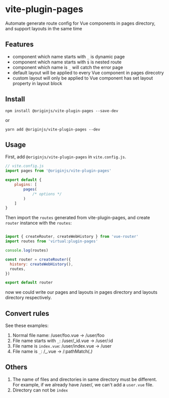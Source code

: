 # vite-plugin-pages

Automate generate route config for Vue components in pages directory, and support layouts in the same time

## Features

- component which name starts with `_` is dynamic page
- component which name starts with `$` is nested route
- component which name is `_` will catch the error page
- default layout will be applied to every Vue component in pages direcotry
- custom layout will only be applied to Vue component has set layout property in layout block

## Install

```shell
npm install @originjs/vite-plugin-pages --save-dev
```

or

```shell
yarn add @originjs/vite-plugin-pages --dev
```

## Usage

First, add `@originjs/vite-plugin-pages` in `vite.config.js`.

```js
// vite.config.js
import pages from '@originjs/vite-plugin-pages'

export default {
    plugins: [
        pages(
            /* options */
        )
    ]
}
```

Then import the `routes` generated from vite-plugin-pages, and create `router` instance with the `routes`:

```js

import { createRouter, createWebHistory } from 'vue-router'
import routes from 'virtual:plugin-pages'

console.log(routes)

const router = createRouter({
  history: createWebHistory(),
  routes,
})

export default router
```

now we could write our pages and layouts in pages directory and layouts directory respectively.

## Convert rules

See these examples:

1. Normal file name: /user/foo.vue -> /user/foo
2. File name starts with `_`: /user/_id.vue -> /user/:id
3. File name is `index.vue`: /user/index.vue -> /user
4. File name is `_`: /_.vue -> /:pathMatch(.*)*

## Others

1. The name of files and directories in same directory must be different.
   For example, if we already have /user/, we can't add a `user.vue` file.
2. Directory can not be `index`
